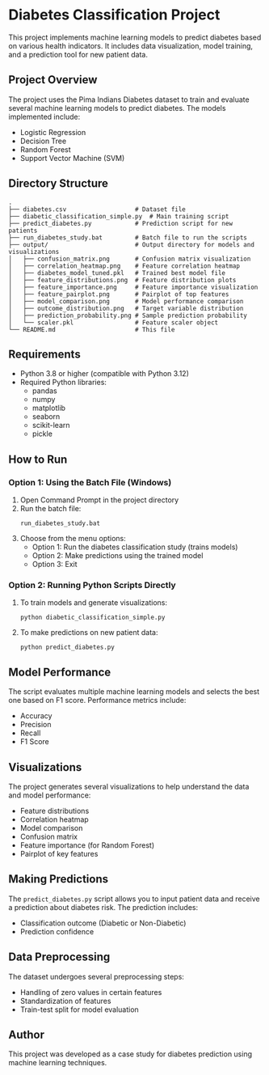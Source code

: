 # Diabetes Classification Project

This project implements machine learning models to predict diabetes based on various health indicators. It includes data visualization, model training, and a prediction tool for new patient data.

## Project Overview

The project uses the Pima Indians Diabetes dataset to train and evaluate several machine learning models to predict diabetes. The models implemented include:
- Logistic Regression
- Decision Tree
- Random Forest
- Support Vector Machine (SVM)

## Directory Structure

```
.
├── diabetes.csv                   # Dataset file
├── diabetic_classification_simple.py  # Main training script
├── predict_diabetes.py            # Prediction script for new patients
├── run_diabetes_study.bat         # Batch file to run the scripts
├── output/                        # Output directory for models and visualizations
│   ├── confusion_matrix.png       # Confusion matrix visualization
│   ├── correlation_heatmap.png    # Feature correlation heatmap
│   ├── diabetes_model_tuned.pkl   # Trained best model file
│   ├── feature_distributions.png  # Feature distribution plots
│   ├── feature_importance.png     # Feature importance visualization
│   ├── feature_pairplot.png       # Pairplot of top features
│   ├── model_comparison.png       # Model performance comparison
│   ├── outcome_distribution.png   # Target variable distribution
│   ├── prediction_probability.png # Sample prediction probability
│   └── scaler.pkl                 # Feature scaler object
└── README.md                      # This file
```

## Requirements

- Python 3.8 or higher (compatible with Python 3.12)
- Required Python libraries:
  - pandas
  - numpy
  - matplotlib
  - seaborn
  - scikit-learn
  - pickle

## How to Run

### Option 1: Using the Batch File (Windows)

1. Open Command Prompt in the project directory
2. Run the batch file:
   ```
   run_diabetes_study.bat
   ```
3. Choose from the menu options:
   - Option 1: Run the diabetes classification study (trains models)
   - Option 2: Make predictions using the trained model
   - Option 3: Exit

### Option 2: Running Python Scripts Directly

1. To train models and generate visualizations:
   ```
   python diabetic_classification_simple.py
   ```

2. To make predictions on new patient data:
   ```
   python predict_diabetes.py
   ```

## Model Performance

The script evaluates multiple machine learning models and selects the best one based on F1 score. Performance metrics include:
- Accuracy
- Precision
- Recall
- F1 Score

## Visualizations

The project generates several visualizations to help understand the data and model performance:
- Feature distributions
- Correlation heatmap
- Model comparison
- Confusion matrix
- Feature importance (for Random Forest)
- Pairplot of key features

## Making Predictions

The `predict_diabetes.py` script allows you to input patient data and receive a prediction about diabetes risk. The prediction includes:
- Classification outcome (Diabetic or Non-Diabetic)
- Prediction confidence

## Data Preprocessing

The dataset undergoes several preprocessing steps:
- Handling of zero values in certain features
- Standardization of features
- Train-test split for model evaluation

## Author

This project was developed as a case study for diabetes prediction using machine learning techniques.
